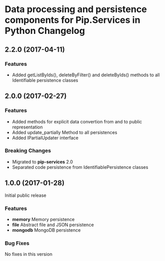 # Data processing and persistence components for Pip.Services in Python Changelog

## <a name="2.2.0"></a> 2.2.0 (2017-04-11)

### Features
* Added getListByIds(), deleteByFilter() and deleteByIds() methods to all Identifiable persistence classes

## <a name="2.0.0"></a> 2.0.0 (2017-02-27)

### Features
* Added methods for explicit data convertion from and to public representation
* Added update_partially Method to all persistences
* Added IPartialUpdater interface

### Breaking Changes
* Migrated to **pip-services** 2.0
* Separated code persistence from IdentifiablePersistence classes

## <a name="1.0.0"></a> 1.0.0 (2017-01-28)

Initial public release

### Features
* **memory** Memory persistence
* **file** Abstract file and JSON persistence
* **mongodb** MongoDB persistence

### Bug Fixes
No fixes in this version

